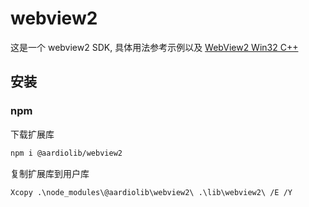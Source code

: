 # webview2

这是一个 webview2 SDK, 具体用法参考示例以及 [WebView2 Win32 C++](https://learn.microsoft.com/en-us/microsoft-edge/webview2/reference/win32/)

## 安装
### npm

下载扩展库
``` bash
npm i @aardiolib/webview2
```

复制扩展库到用户库
``` bash
Xcopy .\node_modules\@aardiolib\webview2\ .\lib\webview2\ /E /Y
```